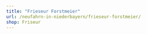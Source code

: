 ```yaml
---
title: "Frieseur Forstmeier"
url: /neufahrn-in-niederbayern/frieseur-forstmeier/
shop: Friseur
---
```

